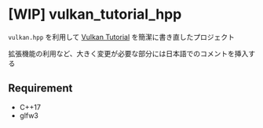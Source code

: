 # [WIP] vulkan_tutorial_hpp

`vulkan.hpp` を利用して [Vulkan Tutorial](https://vulkan-tutorial.com/) を簡潔に書き直したプロジェクト

拡張機能の利用など、大きく変更が必要な部分には日本語でのコメントを挿入する

## Requirement

- C++17
- glfw3
